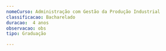 ```yaml
---
nomeCurso: Administração com Gestão da Produção Industrial 
classificacao: Bacharelado 
duracao:  4 anos 
observacao: obs
tipo: Graduação 

---
```



